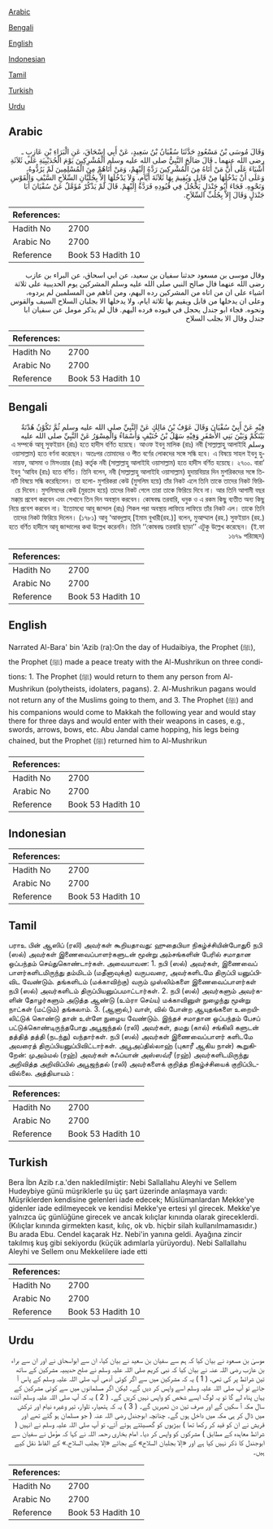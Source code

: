 [Arabic](#arabic)

[Bengali](#bengali)

[English](#english)

[Indonesian](#indonesian)

[Tamil](#tamil)

[Turkish](#turkish)

[Urdu](#urdu)

## Arabic


<div dir="rtl" lang="ar" style={{fontSize:'larger',backgroundColor:'#f8f9fa',padding:20}}>
وَقَالَ مُوسَى بْنُ مَسْعُودٍ حَدَّثَنَا سُفْيَانُ بْنُ سَعِيدٍ، عَنْ أَبِي إِسْحَاقَ، عَنِ الْبَرَاءِ بْنِ عَازِبٍ ـ رضى الله عنهما ـ قَالَ صَالَحَ النَّبِيُّ صلى الله عليه وسلم الْمُشْرِكِينَ يَوْمَ الْحُدَيْبِيَةِ عَلَى ثَلاَثَةِ أَشْيَاءَ عَلَى أَنَّ مَنْ أَتَاهُ مِنَ الْمُشْرِكِينَ رَدَّهُ إِلَيْهِمْ، وَمَنْ أَتَاهُمْ مِنَ الْمُسْلِمِينَ لَمْ يَرُدُّوهُ، وَعَلَى أَنْ يَدْخُلَهَا مِنْ قَابِلٍ وَيُقِيمَ بِهَا ثَلاَثَةَ أَيَّامٍ، وَلاَ يَدْخُلَهَا إِلاَّ بِجُلُبَّانِ السِّلاَحِ السَّيْفِ وَالْقَوْسِ وَنَحْوِهِ‏.‏ فَجَاءَ أَبُو جَنْدَلٍ يَحْجُلُ فِي قُيُودِهِ فَرَدَّهُ إِلَيْهِمْ‏.‏ قَالَ لَمْ يَذْكُرْ مُؤَمَّلٌ عَنْ سُفْيَانَ أَبَا جَنْدَلٍ وَقَالَ إِلاَّ بِجُلُبِّ السِّلاَحِ‏.‏
</div>
<div style={{backgroundColor:'#f8f9fa',padding:20, marginBottom: 10}}><table> <thead> <tr> <th>References:</th> <th></th> </tr> </thead> <tbody><tr><td>Hadith No</td><td>2700</td></tr><tr><td>Arabic No</td><td>2700</td></tr><tr><td>Reference</td><td>Book 53 Hadith 10</td></tr></tbody></table></div>


<div dir="rtl" lang="ar" style={{fontSize:'larger',backgroundColor:'#f8f9fa',padding:20}}>
وقال موسى بن مسعود حدثنا سفيان بن سعيد، عن ابي اسحاق، عن البراء بن عازب رضى الله عنهما قال صالح النبي صلى الله عليه وسلم المشركين يوم الحديبية على ثلاثة اشياء على ان من اتاه من المشركين رده اليهم، ومن اتاهم من المسلمين لم يردوه، وعلى ان يدخلها من قابل ويقيم بها ثلاثة ايام، ولا يدخلها الا بجلبان السلاح السيف والقوس ونحوه. فجاء ابو جندل يحجل في قيوده فرده اليهم. قال لم يذكر مومل عن سفيان ابا جندل وقال الا بجلب السلاح
</div>
<div style={{backgroundColor:'#f8f9fa',padding:20, marginBottom: 10}}><table> <thead> <tr> <th>References:</th> <th></th> </tr> </thead> <tbody><tr><td>Hadith No</td><td>2700</td></tr><tr><td>Arabic No</td><td>2700</td></tr><tr><td>Reference</td><td>Book 53 Hadith 10</td></tr></tbody></table></div>

## Bengali


<div dir="rtl" lang="bn" style={{fontSize:'larger',backgroundColor:'#f8f9fa',padding:20}}>
فِيْهِ عَنْ أَبِيْ سُفْيَانَ وَقَالَ عَوْفُ بْنُ مَالِكٍ عَنْ النَّبِيِّ صلى الله عليه وسلم ثُمَّ تَكُوْنُ هُدْنَةٌ بَيْنَكُمْ وَبَيْنَ بَنِي الأَصْفَرِ وَفِيْهِ سَهْلُ بْنُ حُنَيْفٍ وَأَسْمَاءُ وَالْمِسْوَرُ عَنْ النَّبِيِّ صلى الله عليه وسلم এ সম্পর্কে আবূ সুফইয়ান (রাঃ) হতে হাদীস বর্ণিত হয়েছে। আওফ ইবনু মালিক (রাঃ) নবী (সাল্লাল্লাহু আলাইহি ওয়াসাল্লাম) হতে বর্ণনা করেছেন। অতঃপর তোমাদের ও পীত বর্ণের লোকদের সঙ্গে সন্ধি হবে। এ বিষয়ে সাহল ইবনু হুনায়ফ, আসমা ও মিসওয়ার (রাঃ) কর্তৃক নবী (সাল্লাল্লাহু আলাইহি ওয়াসাল্লাম) হতে হাদীস বর্ণিত হয়েছে। ২৭০০. বারা’ ইবনু ‘আযিব (রাঃ) হতে বর্ণিত। তিনি বলেন, নবী (সাল্লাল্লাহু আলাইহি ওয়াসাল্লাম) হুদায়বিয়ার দিন মুশরিকদের সঙ্গে তিনটি বিষয়ে সন্ধি করেছিলেন। তা হলো- মুশরিকরা কেউ (মুসলিম হয়ে) তাঁর নিকট এলে তিনি তাকে তাদের নিকট ফিরিয়ে দিবেন। মুসলিমদের কেউ (মুরতাদ হয়ে) তাদের নিকট গেলে তারা তাকে ফিরিয়ে দিবে না। আর তিনি আগামী বছর মক্কা্য় প্রবেশ করবেন এবং সেখানে তিন দিন অবস্থান করবেন। কোষবদ্ধ তরবারি, ধনুক ও এ রকম কিছু ব্যতীত অন্য কিছু নিয়ে প্রবেশ করবেন না। ইতোমধ্যে আবূ জান্দাল (রাঃ) শিকল পরা অবস্থায় লাফিয়ে লাফিয়ে তাঁর নিকট এল। তাকে তিনি তাদের নিকট ফিরিয়ে দিলেন। (১৭৮১) আবু ‘আবদুল্লাহ্ [ইমাম বুখারী(রহ.)] বলেন, মুআম্মাল (রহ.) সুফইয়ান (রহ.) হতে বর্ণিত হাদীসে আবূ জান্দালের কথা উল্লেখ করেননি। তিনি ‘‘কোষবদ্ধ তরবারি ছাড়া’’ এটুকু উল্লেখ করেছেন। (ই.ফা ১৬৭৯ পরিচ্ছেদ)
</div>
<div style={{backgroundColor:'#f8f9fa',padding:20, marginBottom: 10}}><table> <thead> <tr> <th>References:</th> <th></th> </tr> </thead> <tbody><tr><td>Hadith No</td><td>2700</td></tr><tr><td>Arabic No</td><td>2700</td></tr><tr><td>Reference</td><td>Book 53 Hadith 10</td></tr></tbody></table></div>

## English


<div dir="ltr" lang="en" style={{fontSize:'larger',backgroundColor:'#f8f9fa',padding:20}}>
Narrated Al-Bara' bin 'Azib (ra):On the day of Hudaibiya, the Prophet (ﷺ), the Prophet (ﷺ) made a peace treaty with the Al-Mushrikun on three conditions: 1. The Prophet (ﷺ) would return to them any person from Al-Mushrikun (polytheists, idolaters, pagans). 2. Al-Mushrikun pagans would not return any of the Muslims going to them, and 3. The Prophet (ﷺ) and his companions would come to Makkah the following year and would stay there for three days and would enter with their weapons in cases, e.g., swords, arrows, bows, etc. Abu Jandal came hopping, his legs being chained, but the Prophet (ﷺ) returned him to Al-Mushrikun
</div>
<div style={{backgroundColor:'#f8f9fa',padding:20, marginBottom: 10}}><table> <thead> <tr> <th>References:</th> <th></th> </tr> </thead> <tbody><tr><td>Hadith No</td><td>2700</td></tr><tr><td>Arabic No</td><td>2700</td></tr><tr><td>Reference</td><td>Book 53 Hadith 10</td></tr></tbody></table></div>

## Indonesian


<div dir="ltr" lang="id" style={{fontSize:'larger',backgroundColor:'#f8f9fa',padding:20}}>

</div>
<div style={{backgroundColor:'#f8f9fa',padding:20, marginBottom: 10}}><table> <thead> <tr> <th>References:</th> <th></th> </tr> </thead> <tbody><tr><td>Hadith No</td><td>2700</td></tr><tr><td>Arabic No</td><td>2700</td></tr><tr><td>Reference</td><td>Book 53 Hadith 10</td></tr></tbody></table></div>

## Tamil


<div dir="ltr" lang="ta" style={{fontSize:'larger',backgroundColor:'#f8f9fa',padding:20}}>
பராஉ பின் ஆஸிப் (ரலி) அவர்கள் கூறியதாவது: ஹுதைபியா நிகழ்ச்சியின்போது6 நபி (ஸல்) அவர்கள் இணைவைப்பாளர்களுடன் மூன்று அம்சங்களின் பேரில் சமாதான ஒப்பந்தம் செய்துகொண்டார்கள். அவையாவன: 1. நபி (ஸல்) அவர்கள், இணைவைப் பாளர்களிடமிருந்து தம்மிடம் (மதீனாவுக்கு) வருபவரை, அவர்களிடமே திருப்பி யனுப்பிவிட வேண்டும். தங்களிடம் (மக்காவிற்கு) வரும் முஸ்லிம்களை இணைவைப்பாளர்கள் நபி (ஸல்) அவர்களிடம் திருப்பியனுப்பமாட்டார்கள். 2. நபி (ஸல்) அவர்களும் அவர்களின் தோழர்களும் அடுத்த ஆண்டு (உம்ரா செய்ய) மக்காவினுள் நுழைந்து மூன்று நாட்கள் (மட்டும்) தங்கலாம். 3. (ஆனால்,) வாள், வில் போன்ற ஆயுதங்களை உறையிலிட்டுக் கொண்டு தான் உள்ளே நுழைய வேண்டும். இந்தச் சமாதான ஒப்பந்தம் பேசப் பட்டுக்கொண்டிருந்தபோது அபூஜந்தல் (ரலி) அவர்கள், தமது (கால்) சங்கிலி களுடன் தத்தித் தத்தி (நடந்து) வந்தார்கள். நபி (ஸல்) அவர்கள் இணைவைப்பாளர் களிடமே அவரைத் திருப்பியனுப்பிவிட்டார்கள். அபூஅப்தில்லாஹ் (புகாரீ ஆகிய நான்) கூறுகிறேன்: முஅம்மல் (ரஹ்) அவர்கள் சுஃப்யான் அஸ்ஸவ்ரீ (ரஹ்) அவர்களிடமிருந்து அறிவித்த அறிவிப்பில் அபூஜந்தல் (ரலி) அவர்களைக் குறித்த நிகழ்ச்சியைக் குறிப்பிடவில்லை. அத்தியாயம் :
</div>
<div style={{backgroundColor:'#f8f9fa',padding:20, marginBottom: 10}}><table> <thead> <tr> <th>References:</th> <th></th> </tr> </thead> <tbody><tr><td>Hadith No</td><td>2700</td></tr><tr><td>Arabic No</td><td>2700</td></tr><tr><td>Reference</td><td>Book 53 Hadith 10</td></tr></tbody></table></div>

## Turkish


<div dir="ltr" lang="tr" style={{fontSize:'larger',backgroundColor:'#f8f9fa',padding:20}}>
Bera İbn Azib r.a.'den nakledilmiştir: Nebi Sallallahu Aleyhi ve Sellem Hudeybiye günü müşriklerle şu üç şart üzerinde anlaşmaya vardı: Müşriklerden kendisine gelenleri iade edecek; Müslümanlardan Mekke'ye gidenler iade edilmeyecek ve kendisi Mekke'ye ertesi yıl girecek. Mekke'ye yalnızca üç günlüğüne girecek ve ancak kılıçlar kınında olarak gireceklerdi. (Kılıçlar kınında girmekten kasıt, kılıç, ok vb. hiçbir silah kullanılmamasıdır.) Bu arada Ebu. Cendel kaçarak Hz. Nebi'in yanına geldi. Ayağına zincir takılmış kuş gibi sekiyordu (küçük adımlarla yürüyordu). Nebi Sallallahu Aleyhi ve Sellem onu Mekkelilere iade etti
</div>
<div style={{backgroundColor:'#f8f9fa',padding:20, marginBottom: 10}}><table> <thead> <tr> <th>References:</th> <th></th> </tr> </thead> <tbody><tr><td>Hadith No</td><td>2700</td></tr><tr><td>Arabic No</td><td>2700</td></tr><tr><td>Reference</td><td>Book 53 Hadith 10</td></tr></tbody></table></div>

## Urdu


<div dir="rtl" lang="ur" style={{fontSize:'larger',backgroundColor:'#f8f9fa',padding:20}}>
موسیٰ بن مسعود نے بیان کیا کہ ہم سے سفیان بن سعید نے بیان کیا، ان سے ابواسحاق نے اور ان سے براء بن عازب رضی اللہ عنہ نے بیان کیا کہ نبی کریم صلی اللہ علیہ وسلم نے صلح حدیبیہ مشرکین کے ساتھ تین شرائط پر کی تھی، ( 1 ) یہ کہ مشرکین میں سے اگر کوئی آدمی آپ صلی اللہ علیہ وسلم کے پاس آ جائے تو آپ صلی اللہ علیہ وسلم اسے واپس کر دیں گے۔ لیکن اگر مسلمانوں میں سے کوئی مشرکین کے یہاں پناہ لے گا تو یہ لوگ ایسے شخص کو واپس نہیں کریں گے۔ ( 2 ) یہ کہ آپ صلی اللہ علیہ وسلم آئندہ سال مکہ آ سکیں گے اور صرف تین دن ٹھہریں گے۔ ( 3 ) یہ کہ ہتھیار، تلوار، تیر وغیرہ نیام اور ترکش میں ڈال کر ہی مکہ میں داخل ہوں گے۔ چنانچہ ابوجندل رضی اللہ عنہ ( جو مسلمان ہو گئے تھے اور قریش نے ان کو قید کر رکھا تھا ) بیڑیوں کو گھسیٹتے ہوئے آئے، تو آپ صلی اللہ علیہ وسلم نے انہیں ( شرائط معاہدہ کے مطابق ) مشرکوں کو واپس کر دیا۔ امام بخاری رحمہ اللہ نے کہا کہ مؤمل نے سفیان سے ابوجندل کا ذکر نہیں کیا ہے اور «إلا بجلبان السلاح» کے بجائے «إلا بجلب السلاح‏.» کے الفاظ نقل کیے ہیں۔
</div>
<div style={{backgroundColor:'#f8f9fa',padding:20, marginBottom: 10}}><table> <thead> <tr> <th>References:</th> <th></th> </tr> </thead> <tbody><tr><td>Hadith No</td><td>2700</td></tr><tr><td>Arabic No</td><td>2700</td></tr><tr><td>Reference</td><td>Book 53 Hadith 10</td></tr></tbody></table></div>